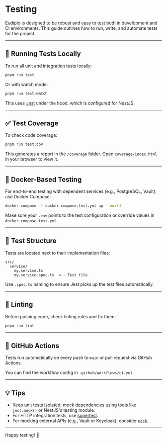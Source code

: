 # Testing

Eudiplo is designed to be robust and easy to test both in development and CI environments. This guide outlines how to run, write, and automate tests for the project.

---

## 🧪 Running Tests Locally

To run all unit and integration tests locally:

```bash
pnpm run test
```

Or with watch mode:

```bash
pnpm run test:watch
```

This uses [Jest](https://jestjs.io/) under the hood, which is configured for NestJS.

---

## ✅ Test Coverage

To check code coverage:

```bash
pnpm run test:cov
```

This generates a report in the `/coverage` folder. Open `coverage/index.html` in your browser to view it.

---

## 🐳 Docker-Based Testing

For end-to-end testing with dependent services (e.g., PostgreSQL, Vault), use Docker Compose:

```bash
docker compose -f docker-compose.test.yml up --build
```

Make sure your `.env` points to the test configuration or override values in `docker-compose.test.yml`.

---

## 🧩 Test Structure

Tests are located next to their implementation files:

```
src/
  service/
    my.service.ts
    my.service.spec.ts  <-- Test file
```

Use `.spec.ts` naming to ensure Jest picks up the test files automatically.

---

## 🧼 Linting

Before pushing code, check linting rules and fix them:

```bash
pnpm run lint
```

---

## 🔁 GitHub Actions

Tests run automatically on every push to `main` or pull request via GitHub Actions.

You can find the workflow config in `.github/workflows/ci.yml`.

---

## 💡 Tips

- Keep unit tests isolated; mock dependencies using tools like `jest.mock()` or NestJS's testing module.
- For HTTP integration tests, use [supertest](https://github.com/visionmedia/supertest).
- For mocking external APIs (e.g., Vault or Keycloak), consider [`nock`](https://github.com/nock/nock).

---

Happy testing! 🚀
